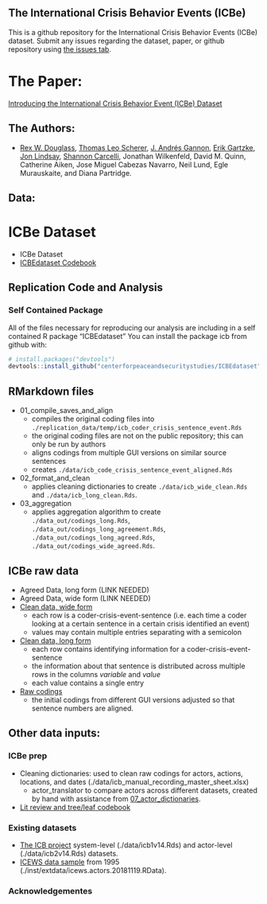 
<!-- README.md is generated from README.Rmd. Please edit that file -->

## The International Crisis Behavior Events (ICBe)

This is a github repository for the International Crisis Behavior Events
(ICBe) dataset. Submit any issues regarding the dataset, paper, or
github repository using [the issues
tab](https://github.com/CenterForPeaceAndSecurityStudies/ICBEdataset/issues/new/choose).

# The Paper:

[Introducing the International Crisis Behavior Event (ICBe)
Dataset](https://github.com/CenterForPeaceAndSecurityStudies/ICBEdataset/blob/master/paper/IntroducingICBe_DouglassEtAl_2021_BetaDraft_bookdown.pdf)

## The Authors:

  - [Rex W. Douglass](http://www.rexdouglass.com), [Thomas Leo
    Scherer](http://tlscherer.com/), [J. Andrés
    Gannon](https://jandresgannon.com/), [Erik
    Gartzke](http://erikgartzke.com/), [Jon
    Lindsay](https://www.jonrlindsay.com/), [Shannon
    Carcelli](https://www.shannoncarcelli.com/), Jonathan Wilkenfeld,
    David M. Quinn, Catherine Aiken, Jose Miguel Cabezas Navarro, Neil
    Lund, Egle Murauskaite, and Diana Partridge.

## Data:

# ICBe Dataset

  - ICBe Dataset
  - [ICBEdataset
    Codebook](https://docs.google.com/document/d/1aJkweohbfIWtNpJw1CmXbeIiK6czbJ5iPyKwiYP1YlU/edit?usp=sharing)

## Replication Code and Analysis

### Self Contained Package

All of the files necessary for reproducing our analysis are including in
a self contained R package “ICBEdataset” You can install the package icb
from github with:

``` r
# install.packages("devtools")
devtools::install_github("centerforpeaceandsecuritystudies/ICBEdataset")
```

## RMarkdown files

  - 01\_compile\_saves\_and\_align
      - compiles the original coding files into
        `./replication_data/temp/icb_coder_crisis_sentence_event.Rds`
      - the original coding files are not on the public repository; this
        can only be run by authors
      - aligns codings from multiple GUI versions on similar source
        sentences
      - creates `./data/icb_code_crisis_sentence_event_aligned.Rds`
  - 02\_format\_and\_clean
      - applies cleaning dictionaries to create
        `./data/icb_wide_clean.Rds` and `./data/icb_long_clean.Rds`.
  - 03\_aggregation
      - applies aggregation algorithm to create
        `./data_out/codings_long.Rds`,
        `./data_out/codings_long_agreement.Rds`,
        `./data_out/codings_long_agreed.Rds`,
        `./data_out/codings_wide_agreed.Rds`.

## ICBe raw data

  - Agreed Data, long form (LINK NEEDED)
  - Agreed Data, wide form (LINK NEEDED)
  - [Clean data, wide
    form](https://github.com/CenterForPeaceAndSecurityStudies/ICBEdataset/raw/master/data/icb_wide_clean.Rds)
      - each row is a coder-crisis-event-sentence (i.e. each time a
        coder looking at a certain sentence in a certain crisis
        identified an event)
      - values may contain multiple entries separating with a semicolon
  - [Clean data, long
    form](https://github.com/CenterForPeaceAndSecurityStudies/ICBEdataset/raw/master/data/icb_long_clean.Rds)
      - each row contains identifying information for a
        coder-crisis-event-sentence
      - the information about that sentence is distributed across
        multiple rows in the columns *variable* and *value*
      - each value contains a single entry
  - [Raw
    codings](https://github.com/CenterForPeaceAndSecurityStudies/ICBEdataset/raw/master/data/icb_coder_crisis_sentence_event_aligned.Rds)
      - the initial codings from different GUI versions adjusted so that
        sentence numbers are aligned.

## Other data inputs:

### ICBe prep

  - Cleaning dictionaries: used to clean raw codings for actors,
    actions, locations, and dates
    (./data/icb\_manual\_recording\_master\_sheet.xlsx)
      - actor\_translator to compare actors across different datasets,
        created by hand with assistance from
        [07\_actor\_dictionaries](https://centerforpeaceandsecuritystudies.github.io/ICBEdataset/07_actor_dictionaries.html).
  - [Lit review and tree/leaf
    codebook](https://docs.google.com/spreadsheets/d/10tZGzjYgmvrbgQTV3oadVEV8m1LxLEDJEq9pzqq90Fc/edit#gid=1604363724)

### Existing datasets

  - [The ICB project](https://sites.duke.edu/icbdata/) system-level
    (./data/icb1v14.Rds) and actor-level (./data/icb2v14.Rds) datasets.
  - [ICEWS data
    sample](https://dataverse.harvard.edu/file.xhtml?persistentId=doi:10.7910/DVN/28075/WNOBVV&version=30.0)
    from 1995 (./inst/extdata/icews.actors.20181119.RData).

### Acknowledgementes
